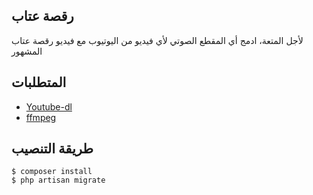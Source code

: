 ## رقصة عتاب

لأجل المتعة، ادمج أي المقطع الصوتي لأي فيديو من اليوتيوب مع فيديو رقصة عتاب المشهور

## المتطلبات

- [Youtube-dl](https://youtube-dl.org/)
- [ffmpeg](https://ffmpeg.org/)

## طريقة التنصيب

```
$ composer install
$ php artisan migrate
```
